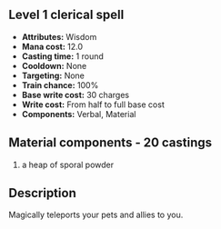 ## Level 1 clerical spell
- **Attributes:** Wisdom
- **Mana cost:** 12.0
- **Casting time:** 1 round
- **Cooldown:** None
- **Targeting:** None
- **Train chance:** 100%
- **Base write cost:** 30 charges
- **Write cost:** From half to full base cost
- **Components:** Verbal, Material
## Material components - 20 castings
1. a heap of sporal powder
## Description
Magically teleports your pets and allies to you.
